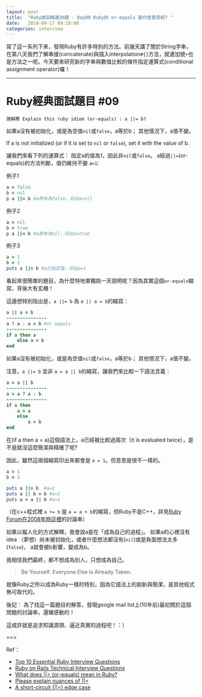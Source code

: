 ```yaml
---
layout: post
title:  "Ruby面試精選30題 - Day09 Ruby的 or-equals 是什麼意思呢? "
date:   2018-09-17 09:18:00
categories: interview
---
```


寫了這一系列下來，發現Ruby有許多特別的方法。前幾天講了關於String字串，在第八天我們了解串接(concatenate)與插入interpolation`#{}`方法，就連加號`+`也是方法之一呢。今天要來研究新的字串與數值比較的條件指定運算式(conditional assignment operator)囉！
<!-- more -->
---

# Ruby經典面試題目 #09

`請解釋 Explain this ruby idiom (or-equals) : a ||= b?`

如果a沒有被初始化，或是為空值`nil`或`false`，a等於b；
其他情況下，a值不變。

If a is not initialized (or if it is set to `nil` or `false`), set it with the value of b.

讓我們來看下列的運算式：
指定a的值為1，因此非`nil`或`false`。
a經過`||=`(or-equals)的方法判斷，值仍維持不變 `a=1`:

例子1

```ruby
a = false
b = nil
p a ||= b #a原本為false，印出a=nil
```

例子2

```ruby
a = nil
b = true
p a ||= b #a原本為nil，印出a=true
```

例子3

```ruby
a = 1
b = 2
puts a ||= b #a已指定值，印出a=1
```

看起來很簡單的題目，為什麼特地單獨挑一天說明呢？因為其實這個`or-equals`縮寫，背後大有玄機！

這邊想特別指出是，`a ||= b` 為 `a || a = b`的縮寫：

```ruby
a || a = b
---------------
a ? a : a = b #or eqauls
---------------
if a then a
    else a = b
end
```

如果a沒有被初始化，或是為空值`nil`或`false`，a等於b；
其他情況下，a值不變。

注意，`a ||= b` 並非 `a = a || b`的縮寫，讓我們來比較一下語法含義：

```ruby
a = a || b
---------------
a = a ? a : b
---------------
if a then
    a = a
    else
        a = b
end
```

在(if a then a = a)這個語法上，a已經被比較過兩次（it is evaluated twice），是不是就沒這麼簡潔與精確了呢?

因此，雖然這兩個縮寫印出來都會是 `a = 1`。但意思是很不一樣的。

```ruby
a = 1
b = 2

puts a ||= b  #a=1
puts a || b = b #a=1
puts a = a || b #a=1

```

（在c++程式裡 `a += b` 是 `a = a + b`的縮寫，但Ruby不是C++，詳見[Ruby Forum在2008年時這裡](https://groups.google.com/forum/#!topic/comp.lang.ruby/y1Maaqk_Q7c)的討論串）

如果以擬人化的方式解釋，我會說a是在「成為自己的過程」。
如果a的心裡沒有idea （夢想）尚未被初始化，或者什麼想法都沒有(`nil`)或是負面想法太多(`false`)，
a就會被b影響，變成為b。

我相信我們最終，都不想成為別人，只想成為自己。

> Be Yourself. Everyone Else is Already Taken.

就像Ruby之所以成為Ruby一樣的特別，因為它語法上的創新與簡潔，是其他程式無可取代的。

後記：
為了找這一篇題目的解答，發現google mail list上(10年前)最初關於這個問題的討論串，還蠻感動的！

這或許就是追求知識源頭、逼近真實的過程吧！：）

===

Ref：

* [Top 10 Essential Ruby Interview Questions](https://blog.bater.gq/ruby/2018/02/02/top-10-essential-ruby-interview-questions.html)
* [Ruby on Rails Technical Interview Questions](https://github.com/timurcatakli/ruby-on-rails-interview-questions-answers)
* [What does ||= (or-equals) mean in Ruby?](https://stackoverflow.com/questions/995593/what-does-or-equals-mean-in-ruby)
* [Please explain nuances of ||=](https://groups.google.com/forum/#!topic/comp.lang.ruby/y1Maaqk_Q7c)
* [A short-circuit (||=) edge case](http://davidablack.net/dablog.html#2008/3/25/a-short-circuit-edge-case)
